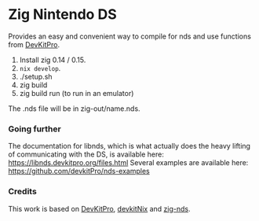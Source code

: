 # Zig Nintendo DS

Provides an easy and convenient way to compile for nds and use functions from [DevKitPro](https://devkitpro.org/).

1. Install zig 0.14 / 0.15.
2. `nix develop`.
3. ./setup.sh
4. zig build
5. zig build run (to run in an emulator)

The .nds file will be in zig-out/name.nds.

### Going further
The documentation for libnds, which is what actually does the heavy lifting of communicating with the DS, is available here: https://libnds.devkitpro.org/files.html
Several examples are available here: https://github.com/devkitPro/nds-examples

### Credits
This work is based on [DevKitPro](https://devkitpro.org/), [devkitNix](https://github.com/bandithedoge/devkitNix) and [zig-nds](https://github.com/zig-homebrew/zig-nds).
